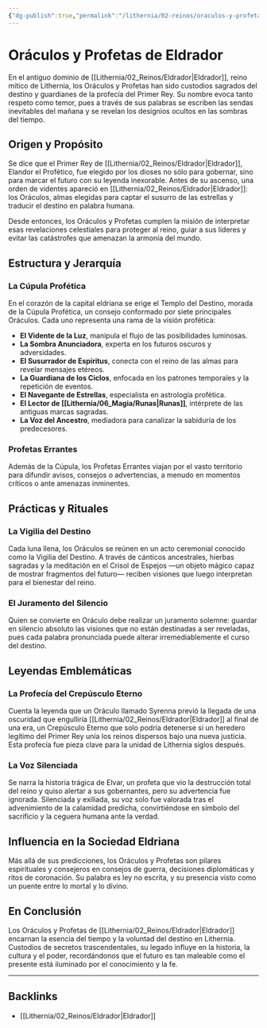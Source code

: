 ```yaml
---
{"dg-publish":true,"permalink":"/lithernia/02-reinos/oraculos-y-profetas-de-eldrador/","title":"Oráculos y Profetas de Eldrador","tags":["lithernia","organizacion"]}
---
```


# Oráculos y Profetas de Eldrador

En el antiguo dominio de [[Lithernia/02_Reinos/Eldrador\|Eldrador]], reino mítico de Lithernia, los Oráculos y Profetas han sido custodios sagrados del destino y guardianes de la profecía del Primer Rey. Su nombre evoca tanto respeto como temor, pues a través de sus palabras se escriben las sendas inevitables del mañana y se revelan los designios ocultos en las sombras del tiempo.

## Origen y Propósito

Se dice que el Primer Rey de [[Lithernia/02_Reinos/Eldrador\|Eldrador]], Elandor el Profético, fue elegido por los dioses no sólo para gobernar, sino para marcar el futuro con su leyenda inexorable. Antes de su ascenso, una orden de videntes apareció en [[Lithernia/02_Reinos/Eldrador\|Eldrador]]: los Oráculos, almas elegidas para captar el susurro de las estrellas y traducir el destino en palabra humana.

Desde entonces, los Oráculos y Profetas cumplen la misión de interpretar esas revelaciones celestiales para proteger al reino, guiar a sus líderes y evitar las catástrofes que amenazan la armonía del mundo.

## Estructura y Jerarquía

### La Cúpula Profética

En el corazón de la capital eldriana se erige el Templo del Destino, morada de la Cúpula Profética, un consejo conformado por siete principales Oráculos. Cada uno representa una rama de la visión profética:

- **El Vidente de la Luz**, manipula el flujo de las posibilidades luminosas.  
- **La Sombra Anunciadora**, experta en los futuros oscuros y adversidades.  
- **El Susurrador de Espíritus**, conecta con el reino de las almas para revelar mensajes etéreos.  
- **La Guardiana de los Ciclos**, enfocada en los patrones temporales y la repetición de eventos.  
- **El Navegante de Estrellas**, especialista en astrología profética.  
- **El Lector de [[Lithernia/06_Magia/Runas\|Runas]]**, intérprete de las antiguas marcas sagradas.  
- **La Voz del Ancestro**, mediadora para canalizar la sabiduría de los predecesores.

### Profetas Errantes

Además de la Cúpula, los Profetas Errantes viajan por el vasto territorio para difundir avisos, consejos o advertencias, a menudo en momentos críticos o ante amenazas inminentes.

## Prácticas y Rituales

### La Vigilia del Destino

Cada luna llena, los Oráculos se reúnen en un acto ceremonial conocido como la Vigilia del Destino. A través de cánticos ancestrales, hierbas sagradas y la meditación en el Crisol de Espejos —un objeto mágico capaz de mostrar fragmentos del futuro— reciben visiones que luego interpretan para el bienestar del reino.

### El Juramento del Silencio

Quien se convierte en Oráculo debe realizar un juramento solemne: guardar en silencio absoluto las visiones que no están destinadas a ser reveladas, pues cada palabra pronunciada puede alterar irremediablemente el curso del destino.

## Leyendas Emblemáticas

### La Profecía del Crepúsculo Eterno

Cuenta la leyenda que un Oráculo llamado Syrenna previó la llegada de una oscuridad que engulliría [[Lithernia/02_Reinos/Eldrador\|Eldrador]] al final de una era, un Crepúsculo Eterno que solo podría detenerse si un heredero legítimo del Primer Rey unía los reinos dispersos bajo una nueva justicia. Esta profecía fue pieza clave para la unidad de Lithernia siglos después.

### La Voz Silenciada

Se narra la historia trágica de Elvar, un profeta que vio la destrucción total del reino y quiso alertar a sus gobernantes, pero su advertencia fue ignorada. Silenciada y exiliada, su voz solo fue valorada tras el advenimiento de la calamidad predicha, convirtiéndose en símbolo del sacrificio y la ceguera humana ante la verdad.

## Influencia en la Sociedad Eldriana

Más allá de sus predicciones, los Oráculos y Profetas son pilares espirituales y consejeros en consejos de guerra, decisiones diplomáticas y ritos de coronación. Su palabra es ley no escrita, y su presencia visto como un puente entre lo mortal y lo divino.

## En Conclusión

Los Oráculos y Profetas de [[Lithernia/02_Reinos/Eldrador\|Eldrador]] encarnan la esencia del tiempo y la voluntad del destino en Lithernia. Custodios de secretos trascendentales, su legado influye en la historia, la cultura y el poder, recordándonos que el futuro es tan maleable como el presente está iluminado por el conocimiento y la fe.

---

## Backlinks
- [[Lithernia/02_Reinos/Eldrador\|Eldrador]]
